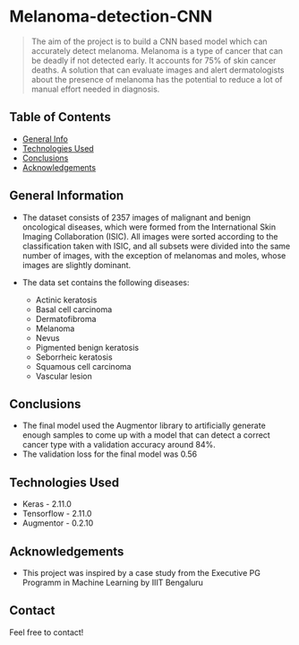 # Melanoma-detection-CNN
> The aim of the project is to build a CNN based model which can accurately detect melanoma. Melanoma is a type of cancer that can be deadly if not detected early. It accounts for 75% of skin cancer deaths. A solution that can evaluate images and alert dermatologists about the presence of melanoma has the potential to reduce a lot of manual effort needed in diagnosis.


## Table of Contents
* [General Info](#general-information)
* [Technologies Used](#technologies-used)
* [Conclusions](#conclusions)
* [Acknowledgements](#acknowledgements)

## General Information
- The dataset consists of 2357 images of malignant and benign oncological diseases, which were formed from the International Skin Imaging Collaboration (ISIC). All images were sorted according to the classification taken with ISIC, and all subsets were divided into the same number of images, with the exception of melanomas and moles, whose images are slightly dominant.

- The data set contains the following diseases:
  - Actinic keratosis
  - Basal cell carcinoma
  - Dermatofibroma
  - Melanoma
  - Nevus
  - Pigmented benign keratosis
  - Seborrheic keratosis
  - Squamous cell carcinoma
  - Vascular lesion

## Conclusions
- The final model used the Augmentor library to artificially generate enough samples to come up with a model that can detect a correct cancer type with a validation accuracy around 84%. 
- The validation loss for the final model was 0.56

## Technologies Used
- Keras - 2.11.0
- Tensorflow - 2.11.0
- Augmentor - 0.2.10

## Acknowledgements
- This project was inspired by a case study from the Executive PG Programm in Machine Learning by IIIT Bengaluru


## Contact
Feel free to contact!
